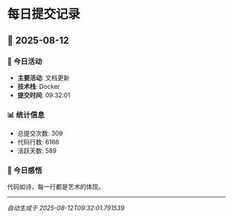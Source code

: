 # 每日提交记录

## 📅 2025-08-12

### 🎯 今日活动
- **主要活动**: 文档更新
- **技术栈**: Docker
- **提交时间**: 09:32:01

### 📊 统计信息
- 总提交次数: 309
- 代码行数: 6166
- 活跃天数: 589

### 💭 今日感悟
代码如诗，每一行都是艺术的体现。

---
*自动生成于 2025-08-12T09:32:01.791539*
